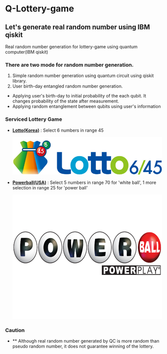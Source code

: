 
# Q-Lottery-game

## Let's generate real random number using IBM qiskit

Real random number generation for lottery-game using quantum computer(IBM qiskit)

### There are two mode for random number generation.

1) Simple random number generation using quantum circuit using qiskit library.
2) User birth-day entangled random number generation.
  - Applying user's birth-day to initial probability of the each qubit. It changes probability of the state after measurement.
  - Applying random entanglement between qubits using user's information

### Serviced Lottery Game

- **[Lotto(Korea)](https://dhlottery.co.kr/)**
  : Select 6 numbers in range 45
     
    <img src="src/Lotto645.jpg" width="600" height="120">

- **[Powerball(USA)](https://www.powerball.com/)**
  : Select 5 numbers in range 70 for 'white ball', 1 more selection in range 25 for 'power ball'
    
    <img src="src/Powerball.png" width="600" height="400">

### Caution

- ** Although real random number generated by QC is more random than pseudo random number, it does not guarantee winning of the lottery.
